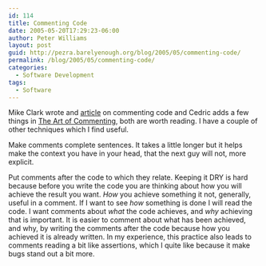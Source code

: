 ```yaml
---
id: 114
title: Commenting Code
date: 2005-05-20T17:29:23-06:00
author: Peter Williams
layout: post
guid: http://pezra.barelyenough.org/blog/2005/05/commenting-code/
permalink: /blog/2005/05/commenting-code/
categories:
  - Software Development
tags:
  - Software
---
```

Mike Clark wrote and [article](http://www.stickyminds.com/s.asp?F=S9041_ART_3) on commenting code and Cedric adds a few things in [The Art of Commenting](http://beust.com/weblog/archives/000286.html), both are worth reading. I have a couple of other techniques which I find useful.

Make comments complete sentences. It takes a little longer but it helps make the context you have in your head, that the next guy will not, more explicit.

Put comments after the code to which they relate. Keeping it DRY is hard because before you write the code you are thinking about how you will achieve the result you want. _How_ you achieve something it not, generally, useful in a comment. If I want to see _how_ something is done I will read the code. I want comments about _what_ the code achieves, and _why_ achieving that is important. It is easier to comment about what has been achieved, and why, by writing the comments after the code because how you achieved it is already written. In my experience, this practice also leads to comments reading a bit like assertions, which I quite like because it make bugs stand out a bit more.
